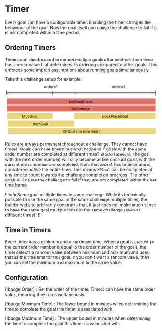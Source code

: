 # Timer

Every goal can have a configurable timer. Enabling the timer changes the behaviour of the goal. Now the goal itself can cause the challenge to fail if it is not completed within a time period. 

## Ordering Timers

Timers can also be used to *concat* multiple goals after another. Each timer has a `order` value that determines its ordering compared to other goals. This enforces some implicit assumptions about running goals simultaneously.

Take this challenge setup for example:
![Example of ordering multiple goals.](../static/timer_order_example.png)

Rules are always permanent throughout a challenge. They cannot have timers. Goals can have timers but what happens if goals with the same order number are completed at different times? `BlockPlaceGoal` (the goal with the next order number) will only become active once **all** goals with the current order number are completed. Note that `XPGoal` has to timer and is considered *active* the entire time. This means `XPGoal` can be completed at any time to count towards the challenge completion progress. The other goals will cause the challenge to fail if they are not completed within the set time frame.

!!!info Same goal multiple times in same challenge
While its technically possible to use the same goal in the same challenge multiple times, the builder website arbitrarily constrains that. It just does not make much sense to have the same goal multiple times in the same challenge (even at different times).
!!!

## Time in Timers

Every timer has a minimum and a maximum time. When a goal is started (= the current order number is equal to the order number of the goal), the timer selects a random value between minimum and maximum and uses that as the time limit for this goal. If you don't want a random value, then you can set the minimum and maximum to the same value.


## Configuration

[!badge Order]
:   Set the order of the timer. Timers can have the same order value, meaning they run simultaneously.

[!badge Minimum Time]
:   The lower bound in minutes when determining the time to complete the goal this timer is associated with.

[!badge Maximum Time]
:   The upper bound in minutes when determining the time to complete the goal this timer is associated with.